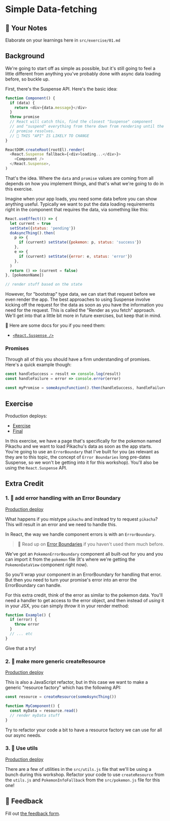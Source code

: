 # Simple Data-fetching

## 📝 Your Notes

Elaborate on your learnings here in `src/exercise/01.md`

## Background

We're going to start off as simple as possible, but it's still going to feel a
little different from anything you've probably done with async data loading
before, so buckle up.

First, there's the Suspense API. Here's the basic idea:

```javascript
function Component() {
  if (data) {
    return <div>{data.message}</div>
  }
  throw promise
  // React will catch this, find the closest "Suspense" component
  // and "suspend" everything from there down from rendering until the
  // promise resolves.
  // 🚨 THIS "API" IS LIKELY TO CHANGE
}

ReactDOM.createRoot(rootEl).render(
  <React.Suspense fallback={<div>loading...</div>}>
    <Component />
  </React.Suspense>,
)
```

That's the idea. Where the `data` and `promise` values are coming from all
depends on how you implement things, and that's what we're going to do in this
exercise.

Imagine when your app loads, you need some data before you can show anything
useful. Typically we want to put the data loading requirements right in the
component that requires the data, via something like this:

```javascript
React.useEffect(() => {
  let current = true
  setState({status: 'pending'})
  doAsyncThing().then(
    p => {
      if (current) setState({pokemon: p, status: 'success'})
    },
    e => {
      if (current) setState({error: e, status: 'error'})
    },
  )
  return () => (current = false)
}, [pokemonName])

// render stuff based on the state
```

However, for "bootstrap" type data, we can start that request before we even
render the app. The best approaches to using Suspense involve kicking off the
request for the data as soon as you have the information you need for the
request. This is called the "Render as you fetch" approach. We'll get into that
a little bit more in future exercises, but keep that in mind.

📜 Here are some docs for you if you need them:

- [`<React.Suspense />`](https://reactjs.org/docs/concurrent-mode-reference.html#suspense)

### Promises

Through all of this you should have a firm understanding of promises. Here's a
quick example though:

```javascript
const handleSuccess = result => console.log(result)
const handleFailure = error => console.error(error)

const myPromise = someAsyncFunction().then(handleSuccess, handleFailure)
```

## Exercise

Production deploys:

- [Exercise](https://react-suspense.netlify.app/isolated/exercise/01.js)
- [Final](https://react-suspense.netlify.app/isolated/final/01.js)

In this exercise, we have a page that's specifically for the pokemon named
Pikachu and we want to load Pikachu's data as soon as the app starts. You're
going to use an `ErrorBoundary` that I've built for you (as relevant as they are
to this topic, the concept of `Error Boundaries` long pre-dates Suspense, so we
won't be getting into it for this workshop). You'll also be using the
`React.Suspense` API.

## Extra Credit

### 1. 💯 add error handling with an Error Boundary

[Production deploy](https://react-suspense.netlify.app/isolated/final/01.extra-1.js)

What happens if you mistype `pikachu` and instead try to request `pikacha`? This
will result in an error and we need to handle this.

In React, the way we handle component errors is with an `ErrorBoundary`.

> 📜 Read up on
> [Error Boundaries](https://reactjs.org/docs/error-boundaries.html) if you
> haven't used them much before.

We've got an `PokemonErrorBoundary` component all built-out for you and you can
import it from the `pokemon` file (It's where we're getting the
`PokemonDataView` component right now).

So you'll wrap your component in an ErrorBoundary for handling that error. But
then you need to turn your promise's error into an error the ErrorBoundary can
handle.

For this extra credit, think of the error as similar to the pokemon data. You'll
need a handler to get access to the error object, and then instead of _using_ it
in your JSX, you can simply _throw_ it in your render method:

```javascript
function Example() {
  if (error) {
    throw error
  }
  // ... etc
}
```

Give that a try!

### 2. 💯 make more generic createResource

[Production deploy](https://react-suspense.netlify.app/isolated/final/01.extra-2.js)

This is also a JavaScript refactor, but in this case we want to make a generic
"resource factory" which has the following API:

```javascript
const resource = createResource(someAsyncThing())

function MyComponent() {
  const myData = resource.read()
  // render myData stuff
}
```

Try to refactor your code a bit to have a resource factory we can use for all
our async needs.

### 3. 💯 Use utils

[Production deploy](https://react-suspense.netlify.app/isolated/final/01.extra-3.js)

There are a few of utilities in the `src/utils.js` file that we'll be using a
bunch during this workshop. Refactor your code to use `createResource` from the
`utils.js` and `PokemonInfoFallback` from the `src/pokemon.js` file for this
one!

## 🦉 Feedback

Fill out
[the feedback form](https://ws.kcd.im/?ws=React%20Suspense%20%F0%9F%94%80&e=01%3A%20Simple%20Data-fetching&em=matjah%40matjah.eu).
